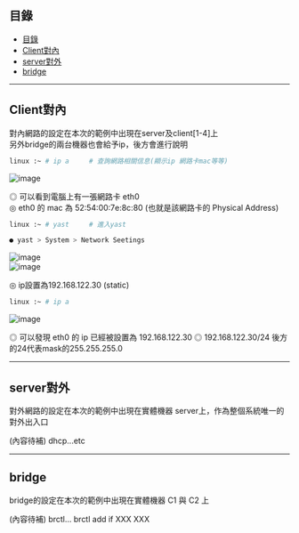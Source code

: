 ## 目錄
* [目錄](#目錄)
* [Client對內](#Client對內)
* [server對外](#server對外)
* [bridge](#bridge)
---

## Client對內

對內網路的設定在本次的範例中出現在server及client[1-4]上  
另外bridge的兩台機器也會給予ip，後方會進行說明  


```bash
linux :~ # ip a     # 查詢網路相關信息(顯示ip 網路卡mac等等)  
```
![image](https://github.com/HongScarlet/homework/blob/master/SUSE15%20cluster/img/Network/4-1-1.png)  

◎ 可以看到電腦上有一張網路卡 eth0  
◎ eth0 的 mac 為 52:54:00:7e:8c:80 (也就是該網路卡的 Physical Address)  

```bash
linux :~ # yast     # 進入yast

● yast > System > Network Seetings  
```
![image](https://github.com/HongScarlet/homework/blob/master/SUSE15%20cluster/img/Network/4-1-2.png)  
![image](https://github.com/HongScarlet/homework/blob/master/SUSE15%20cluster/img/Network/4-1-3.png)  

◎ ip設置為192.168.122.30 (static)  

```bash
linux :~ # ip a
```
![image](https://github.com/HongScarlet/homework/blob/master/SUSE15%20cluster/img/Network/4-1-4.png)  

◎ 可以發現 eth0 的 ip 已經被設置為 192.168.122.30
◎ 192.168.122.30/24 後方的24代表mask的255.255.255.0

---

## server對外

對外網路的設定在本次的範例中出現在實體機器 server上，作為整個系統唯一的對外出入口

(內容待補)
dhcp...etc

---

## bridge

bridge的設定在本次的範例中出現在實體機器 C1 與 C2 上

(內容待補)
brctl...
brctl add if XXX XXX
